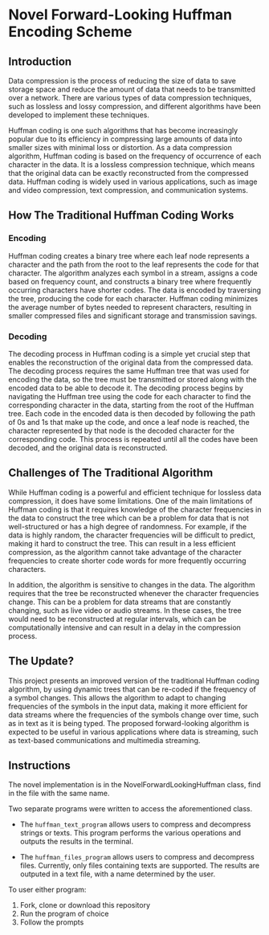 # Novel Forward-Looking Huffman Encoding Scheme
## Introduction
Data compression is the process of reducing the size of data to save storage space and reduce the amount of data that needs to be transmitted over a network. There are various types of data compression techniques, such as lossless and lossy compression, and different algorithms have been developed to implement these techniques.

Huffman coding is one such algorithms that has become increasingly popular due to its efficiency in compressing large amounts of data into smaller sizes with minimal loss or distortion. As a data compression algorithm, Huffman coding is based on the frequency of occurrence of each character in the data. It is a lossless compression technique, which means that the original data can be exactly reconstructed from the compressed data. Huffman coding is widely used in various applications, such as image and video compression, text compression, and communication systems.

## How The Traditional Huffman Coding Works
### Encoding
Huffman coding creates a binary tree where each leaf node represents a character and the path from the root to the leaf represents the code for that character. The algorithm analyzes each symbol in a stream, assigns a code based on frequency count, and constructs a binary tree where frequently occurring characters have shorter codes. The data is encoded by traversing the tree, producing the code for each character. Huffman coding minimizes the average number of bytes needed to represent characters, resulting in smaller compressed files and significant storage and transmission savings.

### Decoding
The decoding process in Huffman coding is a simple yet crucial step that enables the reconstruction of the original data from the compressed data. The decoding process requires the same Huffman tree that was used for encoding the data, so the tree must be transmitted or stored along with the encoded data to be able to decode it. The decoding process begins by navigating the Huffman tree using the code for each character to find the corresponding character in the data, starting from the root of the Huffman tree. Each code in the encoded data is then decoded by following the path of 0s and 1s that make up the code, and once a leaf node is reached, the character represented by that node is the decoded character for the corresponding code. This process is repeated until all the codes have been decoded, and the original data is reconstructed.

## Challenges of The Traditional Algorithm
While Huffman coding is a powerful and efficient technique for lossless data compression, it does have some limitations. One of the main limitations of Huffman coding is that it requires knowledge of the character frequencies in the data to construct the tree which can be a problem for data that is not well-structured or has a high degree of randomness. For example, if the data is highly random, the character frequencies will be difficult to predict, making it hard to construct the tree. This can result in a less efficient compression, as the algorithm cannot take advantage of the character frequencies to create shorter code words for more frequently occurring characters. 

In addition, the algorithm is sensitive to changes in the data. The algorithm requires that the tree be reconstructed whenever the character frequencies change. This can be a problem for data streams that are constantly changing, such as live video or audio streams. In these cases, the tree would need to be reconstructed at regular intervals, which can be computationally intensive and can result in a delay in the compression process.

## The Update?
This project presents an improved version of the traditional Huffman coding algorithm, by using dynamic trees that can be re-coded if the frequency of a symbol changes. This allows the algorithm to adapt to changing frequencies of the symbols in the input data, making it more efficient for data streams where the frequencies of the symbols change over time, such as in text as it is being typed. The proposed forward-looking algorithm is expected to be useful in various applications where data is streaming, such as text-based communications and multimedia streaming.

## Instructions
The novel implementation is in the NovelForwardLookingHuffman class, find in the file with the same name. 

Two separate programs were written to access the aforementioned class.
- The `huffman_text_program` allows users to compress and decompress strings or texts. This program performs the various operations and outputs the results in the terminal.

- The `huffman_files_program` allows users to compress and decompress files. Currently, only files containing texts are supported. The results are outputed in a text file, with a name determined by the user.

To user either program:
1. Fork, clone or download this repository
2. Run the program of choice
3. Follow the prompts
